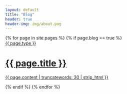 ```yaml
---
layout: default
title: "Blog"
header: true
header-img: img/about.png
---
```


<div class="catalogue">
{% for page in site.pages %}
{% if page.blog == true %}
<a href="{{ page.url | prepend: site.baseurl }}" class="catalogue-item">
    <div>
        <!--
        <time datetime="{{ post.date }}" class="catalogue-time">{{ post.date | date: "%B %d, %Y" }}</time>
        -->
        <div class="catalogue-type">{{ page.type }}</div>
        <h1 class="catalogue-title">{{ page.title }}</h1>
        <p class="body">
          {{ page.content | truncatewords: 30 | strip_html }}
        </p>
    </div>
</a>
{% endif %}
{% endfor %}
</div>